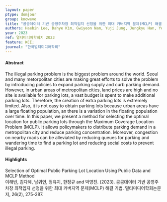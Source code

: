 ```yaml
---
layout: paper
ptype: domjour 
group: knowevo
title: "공공데이터 기반 공영주차장 최적입지 선정을 위한 최대 커버지역 문제(MCLP) 해결 기법"
authors: Haebin Lee, Dahye Kim, Gwiyeon Nam, Yuji Jung, Jungkyu Han, Yougjin Park
year: 2023
ref: 멀티미디어학회지 2023
feature: KCI;
journal: "한국멀티미디어학회"
---
```


<h4><span class="badge badge-info">Abstract</span></h4>
The illegal parking problem is the biggest problem around the world. Seoul and many metorpolitan cities are making great efforts to solve the problem by introducing policies to expand parking supply and curb parking demand. However, in urban areas of metropolitan cities, land prices are high and no site is available for parking lots, a vast budget is spent to make additional parking lots. Therefore, the creation of extra parking lots is extremely limited. Also, it is not easy to obtain parking lots because urban areas have a large floating population, an there is a variation in the floating population over time. In this paper, we present a method for selecting the optimal location for public parking lots through the Maximum Coverage Location Problem (MCLP). It allows policymakers to distribute parking demand in a metropolitan city and reduce parking concentration. Moreover, congestion on nearby roads can be alleviated by reducing queues for parking and wandering time to find a parking lot and reducing social costs to prevent illegal parking.

<h4><span class="badge badge-info">Highlights</span></h4>

<div class="alert alert-warning" role="alert">
   Selection of Optimal Public Parking Lot Location Using Public Data and MCLP Method
</div>

<div class="alert alert-primary" role="alert">
   이해빈, 김다혜, 남귀연, 정유지, 한정규 and 박영진. (2023). 공공데이터 기반 공영주차장 최적입지 선정을 위한 최대 커버지역 문제(MCLP) 해결 기법. 멀티미디어학회논문지, 26(2), 275-287.
</div>